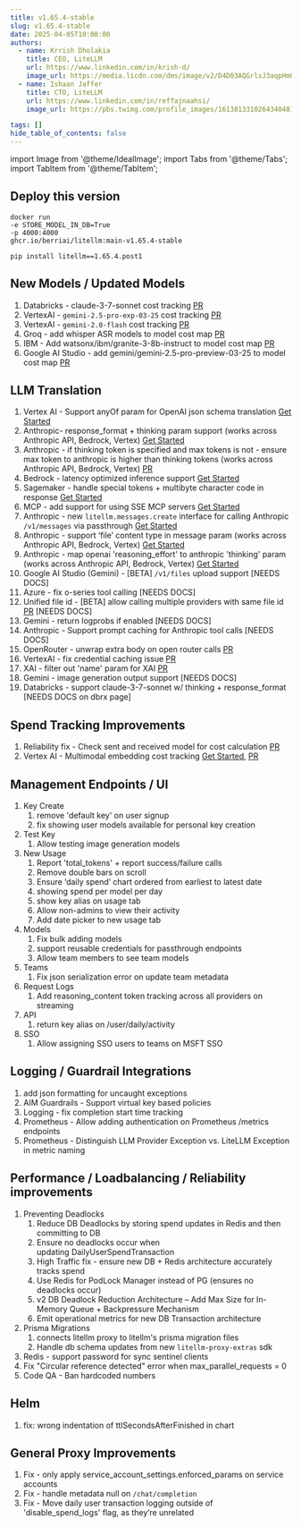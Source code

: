 ```yaml
---
title: v1.65.4-stable
slug: v1.65.4-stable
date: 2025-04-05T10:00:00
authors:
  - name: Krrish Dholakia
    title: CEO, LiteLLM
    url: https://www.linkedin.com/in/krish-d/
    image_url: https://media.licdn.com/dms/image/v2/D4D03AQGrlsJ3aqpHmQ/profile-displayphoto-shrink_400_400/B4DZSAzgP7HYAg-/0/1737327772964?e=1749686400&v=beta&t=Hkl3U8Ps0VtvNxX0BNNq24b4dtX5wQaPFp6oiKCIHD8
  - name: Ishaan Jaffer
    title: CTO, LiteLLM
    url: https://www.linkedin.com/in/reffajnaahsi/
    image_url: https://pbs.twimg.com/profile_images/1613813310264340481/lz54oEiB_400x400.jpg

tags: []
hide_table_of_contents: false
---
```


import Image from '@theme/IdealImage';
import Tabs from '@theme/Tabs';
import TabItem from '@theme/TabItem';

## Deploy this version

<Tabs>
<TabItem value="docker" label="Docker">

``` showLineNumbers title="docker run litellm"
docker run
-e STORE_MODEL_IN_DB=True
-p 4000:4000
ghcr.io/berriai/litellm:main-v1.65.4-stable
```
</TabItem>

<TabItem value="pip" label="Pip">

``` showLineNumbers title="pip install litellm"
pip install litellm==1.65.4.post1
```
</TabItem>
</Tabs>

## New Models / Updated Models
1. Databricks - claude-3-7-sonnet cost tracking [PR](https://github.com/BerriAI/litellm/blob/52b35cd8093b9ad833987b24f494586a1e923209/model_prices_and_context_window.json#L10350)
2. VertexAI - `gemini-2.5-pro-exp-03-25` cost tracking [PR](https://github.com/BerriAI/litellm/blob/52b35cd8093b9ad833987b24f494586a1e923209/model_prices_and_context_window.json#L4492)
3. VertexAI - `gemini-2.0-flash` cost tracking [PR](https://github.com/BerriAI/litellm/blob/52b35cd8093b9ad833987b24f494586a1e923209/model_prices_and_context_window.json#L4689)
4. Groq - add whisper ASR models to model cost map [PR](https://github.com/BerriAI/litellm/blob/52b35cd8093b9ad833987b24f494586a1e923209/model_prices_and_context_window.json#L3324)
5. IBM - Add watsonx/ibm/granite-3-8b-instruct to model cost map [PR](https://github.com/BerriAI/litellm/blob/52b35cd8093b9ad833987b24f494586a1e923209/model_prices_and_context_window.json#L91)
6. Google AI Studio - add gemini/gemini-2.5-pro-preview-03-25 to model cost map [PR](https://github.com/BerriAI/litellm/blob/52b35cd8093b9ad833987b24f494586a1e923209/model_prices_and_context_window.json#L4850)

## LLM Translation
1. Vertex AI - Support anyOf param for OpenAI json schema translation [Get Started](https://docs.litellm.ai/docs/providers/vertex#json-schema)
2. Anthropic- response_format + thinking param support  (works across Anthropic API, Bedrock, Vertex) [Get Started](https://docs.litellm.ai/docs/reasoning_content)
3. Anthropic - if thinking token is specified and max tokens is not - ensure max token to anthropic is higher than thinking tokens (works across Anthropic API, Bedrock, Vertex) [PR](https://github.com/BerriAI/litellm/pull/9594)
4. Bedrock - latency optimized inference support [Get Started](https://docs.litellm.ai/docs/providers/bedrock#usage---latency-optimized-inference)
5. Sagemaker - handle special tokens + multibyte character code in response [Get Started](https://docs.litellm.ai/docs/providers/aws_sagemaker)
6. MCP - add support for using SSE MCP servers [Get Started](https://docs.litellm.ai/docs/mcp#usage)
8. Anthropic - new `litellm.messages.create` interface for calling Anthropic `/v1/messages` via passthrough [Get Started](https://docs.litellm.ai/docs/anthropic_unified#usage)
11. Anthropic - support ‘file’ content type in message param (works across Anthropic API, Bedrock, Vertex) [Get Started](https://docs.litellm.ai/docs/providers/anthropic#usage---pdf)
12. Anthropic - map openai 'reasoning_effort' to anthropic 'thinking' param (works across Anthropic API, Bedrock, Vertex) [Get Started](https://docs.litellm.ai/docs/providers/anthropic#usage---thinking--reasoning_content)
13. Google AI Studio (Gemini) - [BETA] `/v1/files` upload support [NEEDS DOCS] 
14. Azure - fix o-series tool calling [NEEDS DOCS]
15.  Unified file id - [BETA] allow calling multiple providers with same file id [PR](https://github.com/BerriAI/litellm/pull/9718) [NEEDS DOCS]
16. Gemini - return logprobs if enabled [NEEDS DOCS]
17. Anthropic - Support prompt caching for Anthropic tool calls [NEEDS DOCS]
18. OpenRouter - unwrap extra body on open router calls [PR](https://github.com/BerriAI/litellm/pull/9747)
19. VertexAI - fix credential caching issue [PR](https://github.com/BerriAI/litellm/pull/9756)
20. XAI - filter out 'name' param for XAI [PR](https://github.com/BerriAI/litellm/pull/9761)
21. Gemini - image generation output support [NEEDS DOCS]
22. Databricks - support claude-3-7-sonnet w/ thinking + response_format [NEEDS DOCS on dbrx page]

## Spend Tracking Improvements
1. Reliability fix  - Check sent and received model for cost calculation [PR](https://github.com/BerriAI/litellm/pull/9669)
2. Vertex AI - Multimodal embedding cost tracking [Get Started](https://docs.litellm.ai/docs/providers/vertex#multi-modal-embeddings), [PR](https://github.com/BerriAI/litellm/pull/9623)

## Management Endpoints / UI
1. Key Create
    1. remove 'default key' on user signup
    2. fix showing user models available for personal key creation
2. Test Key
    1. Allow testing image generation models
3. New Usage 
    1. Report 'total_tokens' + report success/failure calls
    2. Remove double bars on scroll
    3. Ensure ‘daily spend’ chart ordered from earliest to latest date
    4. showing spend per model per day
    5. show key alias on usage tab
    6. Allow non-admins to view their activity
    7. Add date picker to new usage tab
4. Models
    1. Fix bulk adding models 
    2. support reusable credentials for passthrough endpoints
    3. Allow team members to see team models
5. Teams
    1. Fix json serialization error on update team metadata
6. Request Logs
    1. Add reasoning_content token tracking across all providers on streaming
7. API 
    1. return key alias on /user/daily/activity
8. SSO
    1. Allow assigning SSO users to teams on MSFT SSO 

## Logging / Guardrail Integrations
1. add json formatting for uncaught exceptions
2. AIM Guardrails - Support virtual key based policies
3. Logging - fix completion start time tracking
4. Prometheus - Allow adding authentication on Prometheus /metrics endpoints
5. Prometheus - Distinguish LLM Provider Exception vs. LiteLLM Exception in metric naming

## Performance / Loadbalancing / Reliability improvements
1. Preventing Deadlocks
    1. Reduce DB Deadlocks by storing spend updates in Redis and then committing to DB
    2. Ensure no deadlocks occur when updating DailyUserSpendTransaction
    3. High Traffic fix - ensure new DB + Redis architecture accurately tracks spend
    4. Use Redis for PodLock Manager instead of PG (ensures no deadlocks occur)
    5. v2 DB Deadlock Reduction Architecture – Add Max Size for In-Memory Queue + Backpressure Mechanism
    6. Emit operational metrics for new DB Transaction architecture
2. Prisma Migrations
    1. connects litellm proxy to litellm's prisma migration files
    2. Handle db schema updates from new `litellm-proxy-extras` sdk
3. Redis - support password for sync sentinel clients 
4. Fix "Circular reference detected" error when max_parallel_requests = 0 
5. Code QA - Ban hardcoded numbers

## Helm
1. fix: wrong indentation of ttlSecondsAfterFinished in chart

## General Proxy Improvements
1. Fix - only apply service_account_settings.enforced_params on service accounts
2. Fix - handle metadata null on `/chat/completion` 
3. Fix - Move daily user transaction logging outside of 'disable_spend_logs' flag, as they’re unrelated
